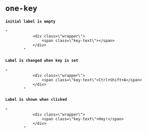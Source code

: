# `one-key`

#### `initial label is empty`

```
"
            <div class=\"wrapper\">
                <span class=\"key-text\"></span>
            </div>
        "
```

#### `Label is changed when key is set`

```
"
            <div class=\"wrapper\">
                <span class=\"key-text\">Ctrl+Shift+A</span>
            </div>
        "
```

#### `Label is shown when clicked`

```
"
            <div class=\"wrapper\">
                <span class=\"key-text\">Hey!</span>
            </div>
        "
```


